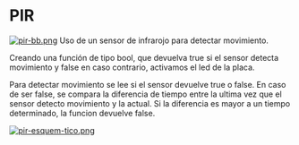 # PIR 
[![pir-bb.png](https://i.postimg.cc/02C1wkcv/pir-bb.png)](https://postimg.cc/KR4WXy6p)
Uso de un sensor de infrarojo para detectar movimiento.

Creando una función de tipo bool, que devuelva true si el sensor detecta movimiento y false en caso contrario, activamos el led de la placa.

Para detectar movimiento se lee si el sensor devuelve true o false. En caso de ser false, se compara la diferencia de tiempo entre la ultima vez que el sensor detecto movimiento y la actual. Si la diferencia es mayor a un tiempo determinado, la funcion devuelve false.

[![pir-esquem-tico.png](https://i.postimg.cc/h4TBKbmf/pir-esquem-tico.png)](https://postimg.cc/Z0bgcNVS)